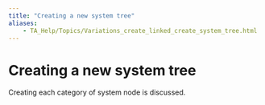 ```yaml
--- 
title: "Creating a new system tree"
aliases: 
    - TA_Help/Topics/Variations_create_linked_create_system_tree.html
---
```

# Creating a new system tree

Creating each category of system node is discussed.

